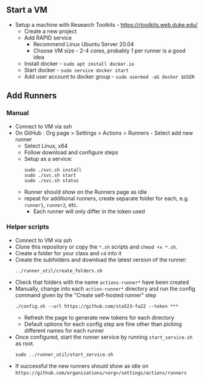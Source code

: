 ## Start a VM

* Setup a machine with Research Toolkits - https://rtoolkits.web.duke.edu/
    * Create a new project
    * Add RAPID service
        * Recommend Linux Ubuntu Server 20.04
        * Choose VM size - 2-4 cores, probably 1 per runner is a good idea
    * Install docker - `sudo apt install docker.io`
    * Start docker - `sudo service docker start`
    * Add user account to docker group - `sudo usermod -aG docker $USER`


## Add Runners

### Manual

* Connect to VM via ssh
* On GitHub : Org page >  Settings > Actions > Runners - Select add new runner
    * Select Linux, x64
    * Follow download and configure steps
    * Setup as a service:
      ```
      sudo ./svc.sh install
      sudo ./svc.sh start
      sudo ./svc.sh status
      ```
    * Runner should show on the Runners page as idle
    * repeat for additional runners, create separate folder for each, e.g. `runner1`, `runner2`, etc.
        * Each runner will only differ in the token used

### Helper scripts

* Connect to VM via ssh
* Clone this repository or copy the `*.sh` scripts and `chmod +x *.sh`.
* Create a folder for your class and `cd` into it
* Create the subfolders and download the latest version of the runner:
   ```
   ../runner_util/create_folders.sh
   ```
* Check that folders with the name `actions-runner*` have been created
* Manually, change into each `action-runner*` directory and run the config command given by the "Create self-hosted runner" step
   ```
   ./config.sh --url https://github.com/sta523-fa22 --token ***
   ```
   * Refresh the page to generate new tokens for each directory
   * Default options for each config step are fine other than picking different names for each runner
* Once configured, start the runner service by running `start_service.sh` as root.
   ```
   sudo ../runner_util/start_service.sh
   ```
* If successful the new runners should show as idle on `https://github.com/organizations/<org>/settings/actions/runners`
